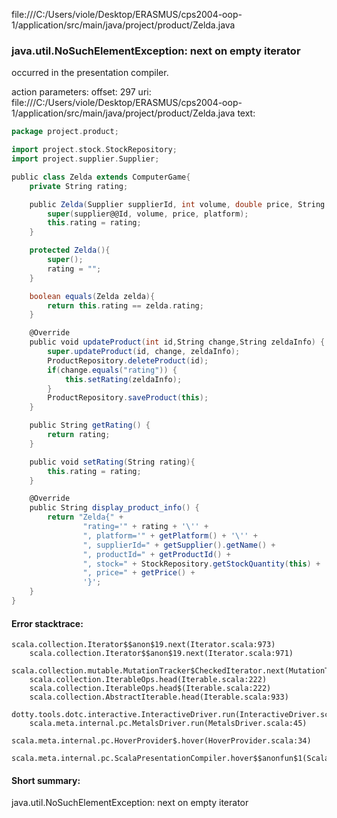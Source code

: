 file:///C:/Users/viole/Desktop/ERASMUS/cps2004-oop-1/application/src/main/java/project/product/Zelda.java
### java.util.NoSuchElementException: next on empty iterator

occurred in the presentation compiler.

action parameters:
offset: 297
uri: file:///C:/Users/viole/Desktop/ERASMUS/cps2004-oop-1/application/src/main/java/project/product/Zelda.java
text:
```scala
package project.product;

import project.stock.StockRepository;
import project.supplier.Supplier;

public class Zelda extends ComputerGame{
    private String rating;

    public Zelda(Supplier supplierId, int volume, double price, String platform, String rating) {
        super(supplier@@Id, volume, price, platform);
        this.rating = rating;
    }

    protected Zelda(){
        super();
        rating = "";
    }

    boolean equals(Zelda zelda){
        return this.rating == zelda.rating;
    }

    @Override
    public void updateProduct(int id,String change,String zeldaInfo) {
        super.updateProduct(id, change, zeldaInfo);
        ProductRepository.deleteProduct(id);
        if(change.equals("rating")) {
            this.setRating(zeldaInfo);
        }
        ProductRepository.saveProduct(this);
    }

    public String getRating() {
        return rating;
    }

    public void setRating(String rating){
        this.rating = rating;
    }

    @Override
    public String display_product_info() {
        return "Zelda{" +
                "rating='" + rating + '\'' +
                ", platform='" + getPlatform() + '\'' +
                ", supplierId=" + getSupplier().getName() +
                ", productId=" + getProductId() +
                ", stock=" + StockRepository.getStockQuantity(this) +
                ", price=" + getPrice() + 
                '}';
    }
}

```



#### Error stacktrace:

```
scala.collection.Iterator$$anon$19.next(Iterator.scala:973)
	scala.collection.Iterator$$anon$19.next(Iterator.scala:971)
	scala.collection.mutable.MutationTracker$CheckedIterator.next(MutationTracker.scala:76)
	scala.collection.IterableOps.head(Iterable.scala:222)
	scala.collection.IterableOps.head$(Iterable.scala:222)
	scala.collection.AbstractIterable.head(Iterable.scala:933)
	dotty.tools.dotc.interactive.InteractiveDriver.run(InteractiveDriver.scala:168)
	scala.meta.internal.pc.MetalsDriver.run(MetalsDriver.scala:45)
	scala.meta.internal.pc.HoverProvider$.hover(HoverProvider.scala:34)
	scala.meta.internal.pc.ScalaPresentationCompiler.hover$$anonfun$1(ScalaPresentationCompiler.scala:342)
```
#### Short summary: 

java.util.NoSuchElementException: next on empty iterator